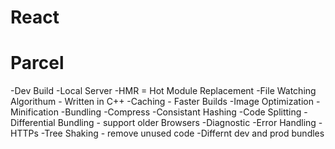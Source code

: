 # React

# Parcel

-Dev Build
-Local Server
-HMR = Hot Module Replacement
-File Watching Algorithum - Written in C++
-Caching - Faster Builds
-Image Optimization
-Minification
-Bundling
-Compress
-Consistant Hashing
-Code Splitting
-Differential Bundling - support older Browsers
-Diagnostic
-Error Handling
-HTTPs
-Tree Shaking - remove unused code
-Differnt dev and prod bundles


